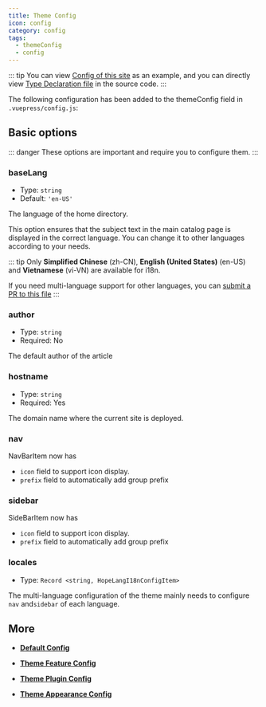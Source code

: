 ```yaml
---
title: Theme Config
icon: config
category: config
tags:
  - themeConfig
  - config
---
```


::: tip
You can view [Config of this site][docs-config] as an example, and you can directly view [Type Declaration file](https://github.com/Mister-Hope/vuepress-theme-hope/blob/v1/packages/theme/types/hopeConfig.d.ts) in the source code.
:::

The following configuration has been added to the themeConfig field in `.vuepress/config.js`:

## Basic options

::: danger
These options are important and require you to configure them.
:::

### baseLang

- Type: `string`
- Default: `'en-US'`

The language of the home directory.

This option ensures that the subject text in the main catalog page is displayed in the correct language. You can change it to other languages according to your needs.

::: tip
Only **Simplified Chinese** (zh-CN), **English (United States)** (en-US) and **Vietnamese** (vi-VN) are available for i18n.

If you need multi-language support for other languages, you can [submit a PR to this file](https://github.com/Mister-Hope/vuepress-theme-hope/blob/v1/packages/shared-utils/lib/i18n/config.ts)
:::

### author

- Type: `string`
- Required: No

The default author of the article

### hostname

- Type: `string`
- Required: Yes

The domain name where the current site is deployed.

### nav <MyBadge text="improved" type="warn" />

NavBarItem now has

- `icon` field to support icon display.
- `prefix` field to automatically add group prefix

### sidebar <MyBadge text="improved" type="warn" />

SideBarItem now has

- `icon` field to support icon display.
- `prefix` field to automatically add group prefix

### locales

- Type: `Record <string, HopeLangI18nConfigItem>`

The multi-language configuration of the theme mainly needs to configure `nav` and`sidebar` of each language.

## More

- [**Default Config**](default.md)

- [**Theme Feature Config**](feature.md)

- [**Theme Plugin Config**](plugin.md)

- [**Theme Appearance Config**](apperance.md)

[docs-config]: https://github.com/Mister-Hope/vuepress-theme-hope/blob/v1/docs/theme/src/.vuepress/config.js
